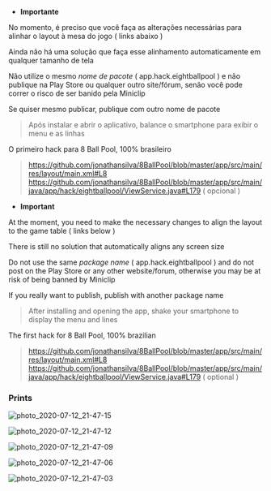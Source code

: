 - **Importante**

No momento, é preciso que você faça as alterações necessárias para alinhar o layout à mesa do jogo ( links abaixo )

Ainda não há uma solução que faça esse alinhamento automaticamente em qualquer tamanho de tela

Não utilize o mesmo *nome de pacote* ( app.hack.eightballpool ) e não publique na Play Store ou qualquer outro site/fórum, senão você pode correr o risco de ser banido pela Miniclip

Se quiser mesmo publicar, publique com outro nome de pacote

> Após instalar e abrir o aplicativo, balance o smartphone para exibir o menu e as linhas

O primeiro hack para 8 Ball Pool, 100% brasileiro

> https://github.com/jonathansilva/8BallPool/blob/master/app/src/main/res/layout/main.xml#L8
> https://github.com/jonathansilva/8BallPool/blob/master/app/src/main/java/app/hack/eightballpool/ViewService.java#L179 ( opcional )

- **Important**

At the moment, you need to make the necessary changes to align the layout to the game table ( links below )

There is still no solution that automatically aligns any screen size

Do not use the same *package name* ( app.hack.eightballpool ) and do not post on the Play Store or any other website/forum, otherwise you may be at risk of being banned by Miniclip

If you really want to publish, publish with another package name

> After installing and opening the app, shake your smartphone to display the menu and lines

The first hack for 8 Ball Pool, 100% brazilian

> https://github.com/jonathansilva/8BallPool/blob/master/app/src/main/res/layout/main.xml#L8
> https://github.com/jonathansilva/8BallPool/blob/master/app/src/main/java/app/hack/eightballpool/ViewService.java#L179 ( optional )

### Prints

![photo_2020-07-12_21-47-15](https://user-images.githubusercontent.com/33843748/87260643-5a229180-c489-11ea-964b-f3a2054a4c96.jpg)

![photo_2020-07-12_21-47-12](https://user-images.githubusercontent.com/33843748/87260662-6dcdf800-c489-11ea-8f79-3b8034de4d48.jpg)

![photo_2020-07-12_21-47-09](https://user-images.githubusercontent.com/33843748/87260678-77eff680-c489-11ea-8643-1b9127f09a49.jpg)

![photo_2020-07-12_21-47-06](https://user-images.githubusercontent.com/33843748/87260689-80483180-c489-11ea-9672-f898fca5da85.jpg)

![photo_2020-07-12_21-47-03](https://user-images.githubusercontent.com/33843748/87260699-8a6a3000-c489-11ea-9cc4-d1c9609cd4a4.jpg)
